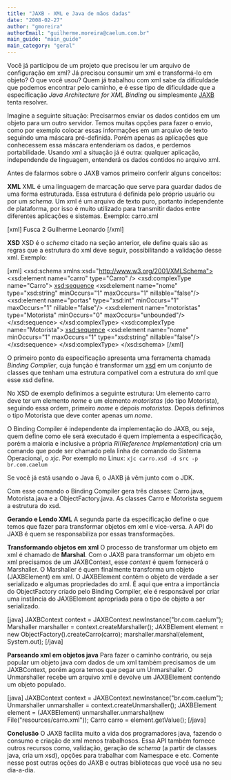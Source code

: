 ```yaml
---
title: "JAXB - XML e Java de mãos dadas"
date: "2008-02-27"
author: "gmoreira"
authorEmail: "guilherme.moreira@caelum.com.br"
main_guide: "main_guide"
main_category: "geral"
---
```


Você já participou de um projeto que precisou ler um arquivo de configuração em xml? Já precisou consumir um xml e transformá-lo em objeto? O que você usou? Quem já trabalhou com xml sabe da dificuldade que podemos encontrar pelo caminho, e é esse tipo de dificuldade que a especificação _Java Architecture for XML Binding_ ou simplesmente [JAXB](http://java.sun.com/developer/technicalArticles/WebServices/jaxb/) tenta resolver.

Imagine a seguinte situação: Precisarmos enviar os dados contidos em um objeto para um outro servidor. Temos muitas opções para fazer o envio, como por exemplo colocar essas informações em um arquivo de texto seguindo uma máscara pré-definida. Porém apenas as aplicações que conhecessem essa máscara entenderiam os dados, e perdemos portabilidade. Usando xml a situação já é outra: qualquer aplicação, independende de linguagem, entenderá os dados contidos no arquivo xml.

Antes de falarmos sobre o JAXB vamos primeiro conferir alguns conceitos:

**XML** XML é uma linguagem de marcação que serve para guardar dados de uma forma estruturada. Essa estrutura é definida pelo próprio usuário ou por um _schema_. Um xml é um arquivo de texto puro, portanto independente de plataforma, por isso é muito utilizado para transmitir dados entre diferentes aplicações e sistemas. Exemplo: carro.xml

\[xml\] <?xml version="1.0" encoding="UTF-8"?> <carro> <nome>Fusca</nome> <portas>2</portas> <motoristas> <motorista> <nome>Guilherme</nome> </motorista> <motorista> <nome>Leonardo</nome> </motorista> </motoristas> </carro> \[/xml\]

**XSD** XSD é o _schema_ citado na seção anterior, ele define quais são as regras que a estrutura do xml deve seguir, possibilitando a validação desse xml. Exemplo:

\[xml\] <?xml version="1.0" encoding="UTF-8"?> <xsd:schema xmlns:xsd="http://www.w3.org/2001/XMLSchema"> <xsd:element name="carro" type="Carro" /> <xsd:complexType name="Carro"> <xsd:sequence> <xsd:element name="nome" type="xsd:string" minOccurs="1" maxOccurs="1" nillable="false"/> <xsd:element name="portas" type="xsd:int" minOccurs="1" maxOccurs="1" nillable="false"/> <xsd:element name="motoristas" type="Motorista" minOccurs="0" maxOccurs="unbounded"/> </xsd:sequence> </xsd:complexType> <xsd:complexType name="Motorista"> <xsd:sequence> <xsd:element name="nome" minOccurs="1" maxOccurs="1" type="xsd:string" nillable="false"/> </xsd:sequence> </xsd:complexType> </xsd:schema> \[/xml\]

O primeiro ponto da especificação apresenta uma ferramenta chamada _Binding Compiler_, cuja função é transformar um [xsd](http://www.w3.org/XML/Schema) em um conjunto de classes que tenham uma estrutura compatível com a estrutura do xml que esse xsd define.

No XSD de exemplo definimos a seguinte estrutura: Um elemento carro deve ter um elemento _nome_ e um elemento _motoristas_ (do tipo Motorista), seguindo essa ordem, primeiro _nome_ e depois _motoristas_. Depois definimos o tipo Motorista que deve conter apenas um _nome_.

O Binding Compiler é independente da implementação do JAXB, ou seja, quem define como ele será executado é quem implementa a especificação, porém a maioria e inclusive a própria _RI(Reference Implementation)_ cria um comando que pode ser chamado pela linha de comando do Sistema Operacional, o _xjc_. Por exemplo no Linux: `xjc carro.xsd -d src -p br.com.caelum`

Se você já está usando o Java 6, o JAXB já vêm junto com o JDK.

Com esse comando o Binding Compiler gera três classes: Carro.java, Motorista.java e a ObjectFactory.java. As classes Carro e Motorista seguem a estrutura do xsd.

**Gerando e Lendo XML** A segunda parte da especificação define o que temos que fazer para transformar objetos em xml e vice-versa. A API do JAXB é quem se responsabiliza por essas transformações.

**Transformando objetos em xml** O processo de transformar um objeto em xml é chamado de **Marshal**. Com o JAXB para transformar um objeto em xml precisamos de um JAXBContext, esse _context_ é quem fornecerá o Marshaller. O Marshaller é quem finalmente transforma um objeto (JAXBElement) em xml. O JAXBElement contém o objeto de verdade a ser serializado e algumas propriedades do xml. É aqui que entra a importância do ObjectFactory criado pelo Binding Compiler, ele é responsável por criar uma instância do JAXBElement apropriada para o tipo de objeto a ser serializado.

\[java\] JAXBContext context = JAXBContext.newInstance("br.com.caelum"); Marshaller marshaller = context.createMarshaller(); JAXBElement<Carro> element = new ObjectFactory().createCarro(carro); marshaller.marshal(element, System.out); \[/java\]

**Parseando xml em objetos java** Para fazer o caminho contrário, ou seja popular um objeto java com dados de um xml também precisamos de um JAXBContext, porém agora temos que pegar um Unmarshaller. O Unmarshaller recebe um arquivo xml e devolve um JAXBElement contendo um objeto populado.

\[java\] JAXBContext context = JAXBContext.newInstance("br.com.caelum"); Unmarshaller unmarshaller = context.createUnmarshaller(); JAXBElement<Carro> element = (JAXBElement<Carro>) unmarshaller.unmarshal(new File("resources/carro.xml")); Carro carro = element.getValue(); \[/java\]

**Conclusão** O JAXB facilita muito a vida dos programadores java, fazendo o consumo e criação de xml menos trabalhosos. Essa API também fornece outros recursos como, validação, geração de _schema_ (a partir de classes java, cria um xsd), opções para trabalhar com Namespace e etc. Comente nesse post outras oções do JAXB e outras bibliotecas que você usa no seu dia-a-dia.
